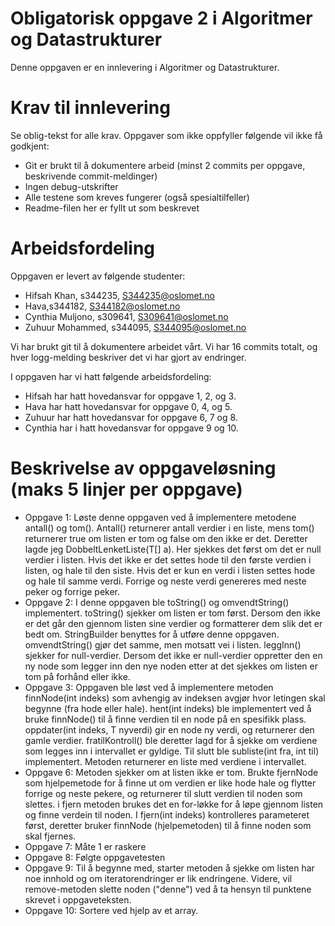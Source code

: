 # Obligatorisk oppgave 2 i Algoritmer og Datastrukturer

Denne oppgaven er en innlevering i Algoritmer og Datastrukturer. 

# Krav til innlevering

Se oblig-tekst for alle krav. Oppgaver som ikke oppfyller følgende vil ikke få godkjent:

* Git er brukt til å dokumentere arbeid (minst 2 commits per oppgave, beskrivende commit-meldinger)	
* Ingen debug-utskrifter
* Alle testene som kreves fungerer (også spesialtilfeller)
* Readme-filen her er fyllt ut som beskrevet

# Arbeidsfordeling

Oppgaven er levert av følgende studenter:
* Hifsah Khan, s344235, S344235@oslomet.no
* Hava,s344182, S344182@oslomet.no
* Cynthia Muljono, s309641, S309641@oslomet.no
* Zuhuur Mohammed, s344095, S344095@oslomet.no

Vi har brukt git til å dokumentere arbeidet vårt. Vi har 16 commits totalt, og hver logg-melding beskriver det vi har gjort av endringer.

I oppgaven har vi hatt følgende arbeidsfordeling:
* Hifsah har hatt hovedansvar for oppgave 1, 2, og 3. 
* Hava har hatt hovedansvar for oppgave 0, 4, og 5. 
* Zuhuur har hatt hovedansvar for oppgave 6, 7 og 8. 
* Cynthia har i hatt hovedansvar for oppgave 9 og 10. 

# Beskrivelse av oppgaveløsning (maks 5 linjer per oppgave)

* Oppgave 1: Løste denne oppgaven ved å implementere metodene antall() og tom(). Antall() returnerer antall verdier i en liste, mens tom()
 returnerer true om listen er tom og false om den ikke er det. Deretter lagde jeg DobbeltLenketListe(T[] a). Her sjekkes det først om 
 det er null verdier i listen. Hvis det ikke er det settes hode til den første verdien i listen, og hale til den siste. Hvis det er kun en verdi
 i listen settes hode og hale til samme verdi. Forrige og neste verdi genereres med neste peker og  forrige peker.
* Oppgave 2: I denne oppgaven ble toString() og omvendtString() implementert. toString() sjekker om listen er tom først. Dersom den ikke er det går
 den gjennom listen sine verdier og formatterer dem slik det er bedt om. StringBuilder benyttes for å utføre denne oppgaven. omvendtString() gjør det
  samme, men motsatt vei i listen. leggInn() sjekker for null-verdier. Dersom det ikke er null-verdier oppretter den en ny node som legger inn den nye
  noden etter at det sjekkes om listen er tom på forhånd eller ikke. 
* Oppgave 3: Oppgaven ble løst ved å implementere metoden finnNode(int indeks) som avhengig av indeksen avgjør hvor letingen
skal begynne (fra hode eller hale). hent(int indeks) ble implementert ved å bruke finnNode() til å finne verdien til en node på en spesifikk plass. oppdater(int indeks, T nyverdi) gir
 en node ny verdi, og returnerer den gamle verdier. fratilKontroll() ble deretter lagd for å sjekke om verdiene som legges inn i intervallet er gyldige.
 Til slutt ble subliste(int fra, int til) implementert. Metoden returnerer en liste med verdiene i intervallet.
* Oppgave 6: Metoden sjekker om at listen ikke er tom. Brukte fjernNode som hjelpemetode for å finne ut om verdien er like hode
  hale og flytter forrige og neste pekere, og returnerer til slutt verdien til noden 
  som slettes. i fjern metoden brukes det en for-løkke for å løpe gjennom listen og finne verdein til noden. I fjern(int indeks) kontrolleres parameteret først, 
  deretter bruker finnNode (hjelpemetoden) til å finne noden som skal fjernes.
* Oppgave 7: Måte 1 er raskere
* Oppgave 8: Følgte oppgavetesten
* Oppgave 9: Til å begynne med, starter metoden å sjekke om listen har noe innhold og om iteratorendringer er lik endringene.
  Videre, vil remove-metoden slette noden ("denne") ved å ta hensyn til punktene skrevet i oppgaveteksten. 
* Oppgave 10: Sortere ved hjelp av et array. 
